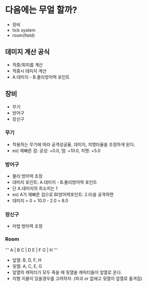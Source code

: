 

# 다음에는 무얼 할까?

 - 장비
 - tick system
 - room(field)


## 데미지 계산 공식

 - 적중/회피를 계산
 - 적중시 데미지 계산
 - A.데미지 - B.물리방어력 포인트

## 장비
 - 무기
 - 방어구
 - 장신구


### 무기
 - 착용하는 무기에 따라 공격성공율, 데미지, 치명타율을 조정하게 된다.
 - ex) 재빠른 검: 공성: +0.0, 뎀: +10.0, 치명: +5.0  

### 방어구
 - 물리 방어력 조정
 - 데미지 포인트: A.데미지 - B.물리방어력 포인트
 - 단 A.데미지의 최소치는 1
 - ex) A가 재빠른 검으로 B(방어력포인트: 2.0)을 공격하면
 - 데미지 = 0 + 10.0 - 2.0 = 8.0


### 장신구
 - 마법 방어력 조정



### Room

'''
  A | B
  C | D
  E | F
  G | H
'''

  - 앞열: B, D, F, H
  - 뒷열: A, C, E, G
  - 앞열의 캐릭터가 모두 죽을 때 뒷열을 캐릭터들이 앞열로 온다.
  - 지형 지물이 있을경우를 고려하자. (파괴 or 없애고 뒷열이 앞열로 옮겨짐)

